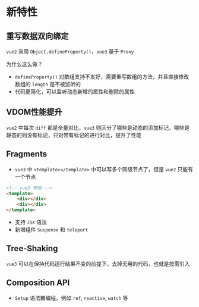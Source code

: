# 新特性

## 重写数据双向绑定
`vue2` 采用 `Object.defineProperty()`，`vue3` 基于 `Proxy`

为什么这么做？
* `defineProperty()` 对数组支持不友好，需要重写数组的方法，并且直接修改数组的 `length` 是不被监听的
* 代码更简化，可以监听动态新增的属性和删除的属性
## VDOM性能提升
`vue2` 中每次 `diff` 都是全量对比，`vue3` 则区分了哪些是动态的添加标记，哪些是静态的则没有标记，只对带有标记的进行对比，提升了性能
## Fragments
* `vue3` 中 `<template></template>` 中可以写多个同级节点了，但是 `vue2` 只能有一个节点
```html
<!-- vue3 举例 -->
<template>
    <div></div>
    <div></div>
</template>
```
* 支持 `JSX` 语法
* 新增组件 `Suspense` 和 `teleport`
## Tree-Shaking
`vue3` 可以在保持代码运行结果不变的前提下，去掉无用的代码，也就是按需引入
## Composition API
* `Setup` 语法糖编程，例如 `ref`, `reactive`, `watch` 等